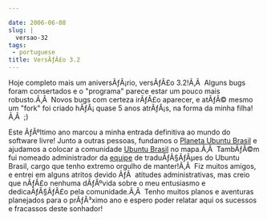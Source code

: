 ```yaml
---

date: 2006-06-08
slug: |
  versao-32
tags:
 - portuguese
title: VersÃƒÂ£o 3.2
---
```


Hoje completo mais um aniversÃƒÂ¡rio, versÃƒÂ£o 3.2!Ã‚Â  Alguns bugs
foram consertados e o "programa" parece estar um pouco mais robusto.Ã‚Â 
Novos bugs com certeza irÃƒÂ£o aparecer, e atÃƒÂ© mesmo um "fork" foi
criado hÃƒÂ¡ quase 5 anos atrÃƒÂ¡s, na forma da minha filha!Ã‚Â  ;)

Este ÃƒÂºltimo ano marcou a minha entrada definitiva ao mundo do
software livre! Junto a outras pessoas, fundamos o [Planeta Ubuntu
Brasil](http://planeta.ubuntubrasil.org/) e ajudamos a colocar a
comunidade [Ubuntu Brasil](http://www.ubuntubrasil.org/) no mapa.Ã‚Â 
TambÃƒÂ©m fui nomeado administrador da
[equipe](https://launchpad.net/people/ubuntu-l10n-pt-br) de
traduÃƒÂ§ÃƒÂµes do Ubuntu Brasil, cargo que tenho extremo orgulho de
manter!Ã‚Â  Fiz muitos amigos, e entrei em alguns atritos devido ÃƒÂ 
atitudes administrativas, mas creio que nÃƒÂ£o nenhuma dÃƒÂºvida sobre o
meu entusiasmo e dedicaÃƒÂ§ÃƒÂ£o pela comunidade.Ã‚Â  Tenho muitos
planos e aventuras planejados para o prÃƒÂ³ximo ano e espero poder
relatar aqui os sucessos e fracassos deste sonhador!
